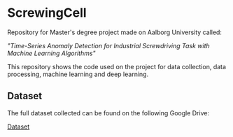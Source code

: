 # ScrewingCell
Repository for Master's degree project made on Aalborg University called:

*"Time-Series Anomaly Detection for
Industrial Screwdriving Task with Machine
Learning Algorithms"*

This repository shows the code used on the project for data collection, data processing, machine learning and deep learning.

## Dataset
The full dataset collected can be found on the following Google Drive:

[Dataset]([https://www.example.com](https://drive.google.com/file/d/1yo6eICPlD_ZEKKhkYUrDPdh4wYatlIMv/view?usp=drive_link))

